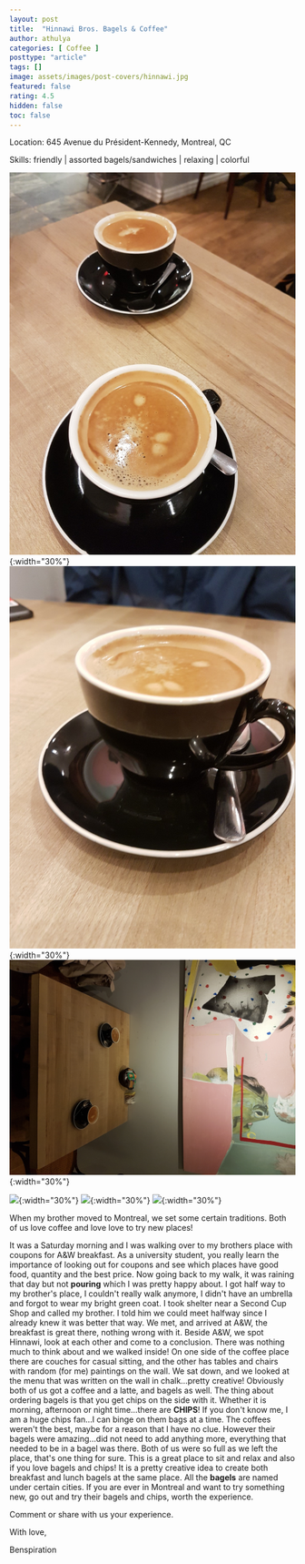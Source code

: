 ```yaml
---
layout: post
title:  "Hinnawi Bros. Bagels & Coffee"
author: athulya
categories: [ Coffee ]
posttype: "article"
tags: []
image: assets/images/post-covers/hinnawi.jpg
featured: false
rating: 4.5
hidden: false
toc: false
---
```


Location: 645 Avenue du Président-Kennedy, Montreal, QC

Skills: friendly \| assorted bagels/sandwiches \| relaxing \| colorful

![](/assets/images/hinnawi-bros/20171029_121832_edited.jpg){:width="30%"}
![](/assets/images/hinnawi-bros/20171029_121837_edited.jpg){:width="30%"}
![](/assets/images/hinnawi-bros/20171029_121928.jpg){:width="30%"}

![](/assets/images/hinnawi-bros/20171029_122439.jpg){:width="30%"}
![](/assets/images/hinnawi-bros/20171029_121828.jpg){:width="30%"}
![](/assets/images/hinnawi-bros/20171029_122423.jpg){:width="30%"}

When my brother moved to Montreal, we set some certain traditions. Both of us love coffee and love love to try new places!

It was a Saturday morning and I was walking over to my brothers place with coupons for A&W breakfast. As a university student, you really learn the importance of looking out for coupons and see which places have good food, quantity and the best price. Now going back to my walk, it was raining that day but not **pouring** which I was pretty happy about. I got half way to my brother's place, I couldn't really walk anymore, I didn't have an umbrella and forgot to wear my bright green coat. I took shelter near a Second Cup Shop and called my brother. I told him we could meet halfway since I already knew it was better that way. We met, and arrived at A&W, the breakfast is great there, nothing wrong with it. Beside A&W, we spot Hinnawi, look at each other and come to a conclusion. There was nothing much to think about and we walked inside! On one side of the coffee place there are couches for casual sitting, and the other has tables and chairs with random (for me) paintings on the wall. We sat down, and we looked at the menu that was written on the wall in chalk…pretty creative! Obviously both of us got a coffee and a latte, and bagels as well. The thing about ordering bagels is that you get chips on the side with it. Whether it is morning, afternoon or night time…there are **CHIPS**! If you don't know me, I am a huge chips fan…I can binge on them bags at a time. The coffees weren't the best, maybe for a reason that I have no clue. However their bagels were amazing…did not need to add anything more, everything that needed to be in a bagel was there. Both of us were so full as we left the place, that's one thing for sure. This is a great place to sit and relax and also if you love bagels and chips! It is a pretty creative idea to create both breakfast and lunch bagels at the same place. All the **bagels** are named under certain cities. If you are ever in Montreal and want to try something new, go out and try their bagels and chips, worth the experience.


Comment or share with us your experience.

With love,

Benspiration


